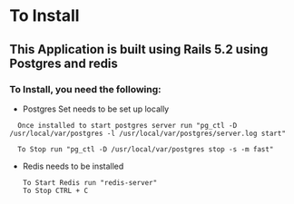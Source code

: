 # To Install

## This Application is built using Rails 5.2 using Postgres and redis

### To Install, you need the following:
* Postgres Set needs to be set up locally
``` 
  Once installed to start postgres server run "pg_ctl -D /usr/local/var/postgres -l /usr/local/var/postgres/server.log start"

  To Stop run "pg_ctl -D /usr/local/var/postgres stop -s -m fast" 
  ```

* Redis needs to be installed
  ```
  To Start Redis run "redis-server"
  To Stop CTRL + C
  ```
